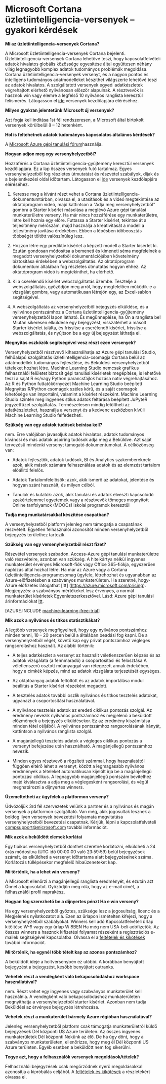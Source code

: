 <properties
    pageTitle="Cortana üzletiintelligencia-versenyek gyakran ismételt kérdések |} Microsoft Azure"
    description="Gyakori kérdések a a Microsoft Cortana üzletiintelligencia-versenyek."
    services="machine-learning"
    documentationCenter=""
    authors="hning86"
    manager="jhubbard"
    editor="cgronlun"/>

<tags
    ms.service="machine-learning"
    ms.workload="data-services"
    ms.tgt_pltfrm="na"
    ms.devlang="na"
    ms.topic="article"
    ms.date="09/06/2016"
    ms.author="haining;chlovel;garye"/>

# <a name="microsoft-cortana-intelligence-competitions-faq"></a>Microsoft Cortana üzletiintelligencia-versenyek – gyakori kérdések

**Mi az üzletiintelligencia-versenyek Cortana?**

A Microsoft üzletiintelligencia-versenyek Cortana bejelenti. Üzletiintelligencia-versenyek Cortana lehetővé teszi, hogy kapcsolatfelvételi adatok hivalatos globális közössége egyesítése által együttesen néhány világ legnagyobb komplex adatok tudományos problémák megoldása. Cortana üzletiintelligencia-versenyek versenyt, és a nagyon pontos és intelligens tudományos adatmodelleket készíthet világszerte lehetővé teszi az adatok hivalatos. A szolgáltatott versenyek egyedi adatkészletek végrehajtott elérhető nyilvánosan először alapulnak. A résztvevők is hasznok win vagy elemre a legfelső 10 nyilvános ranglista keresztül felismerés. Látogasson el [ide](http://aka.ms/CIComp) versenyek kezdőlapjára eléréséhez.

**Milyen gyakran jelentetünk Microsoft új versenyek?**

Azt fogja kell indítása 1st fél rendszeresen, a Microsoft által birtokolt versenyek körülbelül 8 – 12 hetenként. 

**Hol is feltehetnek adatok tudományos kapcsolatos általános kérdések?**

A [Microsoft Azure gépi tanulási fórum](https://social.msdn.microsoft.com/forums/azure/home?forum=MachineLearning)használja.

**Hogyan adjon meg egy versenyhelyzetből?**

Hozzáférés a Cortana üzletiintelligencia-gyűjtemény keresztül versenyek kezdőlapjára. Ez a lap összes versenyek futó tartalmaz. Egyes versenyhelyzetből fog részletes útmutatást és részvétel szabályok, díjak és a bejelentkezési oldal időtartam. Látogasson el [ide](http://aka.ms/CIComp) versenyek kezdőlapjára eléréséhez.  

1. Keresse meg a kívánt részt vehet a Cortana üzletiintelligencia-dokumentumtárban, olvassa el, a utasítások és a videó megtekintése az oktatóprogram videó, majd kattintson a "Adja meg versenyhelyzetből" gombra a Starter kísérlet másolása a meglévő Azure gépi tanulási munkaterületre verseny. Ha már nincs hozzáférése egy munkaterületre, létre kell hoznia egy előre. Futtassa a Starter kísérlet, tekintse át a teljesítmény mérőszám, majd használja a kreativitását a modell a teljesítmény javítása érdekében. Ebben a lépésben időbeosztás többségét töltött valószínűleg lesz.   

2. Hozzon létre egy prediktív kísérlet a képzett modell a Starter kísérlet ki. Ezután gondosan módosítsa a bemeneti és kimeneti séma megfelelnek a megadott versenyhelyzetből dokumentációjában követelmény biztosítása érdekében a webszolgáltatás. Az oktatóprogram dokumentum általában fog részletes útmutatás hogyan ehhez. Az oktatóprogram videó is megtekinthet, ha elérhető.   

3. Ki a cserélendő kísérlet webszolgáltatás üzembe. Tesztelje a webszolgáltatás, győződjön meg arról, hogy megfelelően működik-e a vizsgálat gombra, vagy automatikusan létrejön egy, az Excel-sablon segítségével.   

4. A webszolgáltatás az versenyhelyzetből bejegyzés elküldése, és a nyilvános pontszámhoz a Cortana üzletiintelligencia-gyűjtemény versenyhelyzetből lapon látható. És megünneplése, ha Ön a ranglista be!  
Miután sikeresen elküldése egy bejegyzést, visszatérhet a másolt Starter kísérlet találta, és frissítse a cserélendő kísérlet, frissítse a webszolgáltatás, és nyújtson be a egy új bejegyzést láthatja el.   

**Megnyitás eszközök segítségével vesz részt ezen versenyek?**

Versenyhelyzetből résztvevő kihasználhatja az Azure gépi tanulási Studio, felhőalapú szolgáltatás üzletiintelligencia-csomagja Cortana belül az adatmodellek tudományos fejlesztése, és Beküldési versenyhelyzetből tételeket hozhat létre. Machine Learning Studio nemcsak grafikus felhasználói felületet biztosít gépi tanulási kísérletek megépítése, is lehetővé teszi a saját R és/vagy Python parancsfájlok hozása natív végrehajtásához. Az R és Python futtatókörnyezet Machine Learning Studio beépített Megnyitás R/Python csomagok széles körű, és a saját csomagok lehetősége van importálni, valamint a kísérlet részeként. Machine Learning Studio szintén meg ingyenes stílus adatok feltárása beépített JuPyteR jegyzetfüzet szolgáltatás. Természetesen mindig letöltheti az adatkészleteket, használja a versenyt és a kedvenc eszközben kívüli Machine Learning Studio felfedezheti. 

**Szükség van egy adatok tudósok beírása kell?**

nem. Erre valójában javasoljuk adatok hivalatos, adatok tudományos kíváncsi és más adatok aspiring tudósok adja meg a Beküldve. Azt saját tervezésű mindenki versenyt támogató dokumentumokat. A célközönség van:

* Adatok fejlesztők, adatok tudósok, BI és Analytics szakembereknek: azok, akik mások számára felhasználása adatok és az elemzést tartalom előállító felelős.

* Adatok Tartalomfelelősök: azok, akik ismerő az adatokat, jelentése és hogyan szánt használt, és milyen célból.

* Tanulók és kutatók: azok, akik tanulási és adatok elveszti kapcsolódó szakértelemmel egyetemek vagy a résztvevők tömeges megnyitott Online tanfolyamok (MOOCs) iskolai programok keresztül


**Tudja meg munkatársakkal készítése csapatban?**

A versenyhelyzetből platform jelenleg nem támogatja a csapatának részvételt. Egyetlen felhasználói azonosítót minden versenyhelyzetből bejegyzés területhez tartozik. 

**Szükség van egy versenyhelyzetből részt fizet?**

Részvétel versenyek szabadon. Access-Azure gépi tanulási munkaterületre való részvételre, azonban van szükség. A hitelkártya nélkül ingyenes munkaterület érvényes Microsoft-fiók vagy Office 365-fiókja, egyszerűen naplózás által hozhat létre. Ha már az Azure vagy a Cortana üzletiintelligencia-programcsomag ügyfele, létrehozhat és ugyanabban az Azure-előfizetésben a szabványos munkaterületen. Ha szeretné, hogy-Azure előfizetés látogathat [itt] (https://azure.microsoft.com/pricing). Megjegyzés: a szabványos mértékeket lesz érvényes, a normál munkaterület kísérletek Egyenletszerkesztővel. Lásd: Azure gépi tanulási árinformációkat [Itt](https://azure.microsoft.com/pricing/details/machine-learning/). 

[AZURE.INCLUDE [machine-learning-free-trial](../../includes/machine-learning-free-trial.md)]

**Mik azok a nyilvános és titkos statisztikákat?**

A legtöbb versenyek megfigyelheti, hogy egy nyilvános pontszámhoz minden tenni, 10 – 20 percen belül a általában beadási fog kapni. De a versenyhelyzetből végét, követő kap egy privát pontszámhoz végleges rangsoroláshoz használt. Az alábbi történik:

* A teljes adatkészlet a versenyt az használt véletlenszerűen képzés és az adatok vizsgálata (a fennmaradó) a csoportosítási és felosztása A véletlenszerű osztott műanyaggal van rétegezett annak érdekében, hogy a címkék képzés, mind az adatok vizsgálata terjesztését egységes.
 
* Az oktatóanyag adatok feltöltött és az adatok importálása modul beállítás a Starter kísérlet részeként megadott.

* A tesztelés adatok további oszlik nyilvános és titkos tesztelés adatokat, ugyanazt a csoportosítási használatával.

* A nyilvános tesztelés adatok az eredeti ciklikus pontozás szolgál. Az eredmény nevezik nyilvános pontszámhoz és megjelenő a beküldött előzmények a bejegyzés elküldésekor. Ez az eredmény kiszámítása minden tétel céljából. A nyilvános pontszámhoz rangsorolásának irányát, kattintson a nyilvános ranglista szolgál.

* A magánjellegű tesztelés adatok a végleges ciklikus pontozás a versenyt befejezése után használható. A magánjellegű pontszámhoz nevezik. 

* Minden egyes résztvevő a rögzített számmal, hogy használatától függően eltérő lehet a versenyt, között a legmagasabb nyilvános eredmények a tételeket automatikusan kijelölt írja be a magánjellegű pontozási ciklikus. A legnagyobb magánjellegű pontszám bevitelhez majd kiválasztva a adja meg a véglegesként rangsorolási, és végül meghatározni a díjnyertes winners.  

**Üzemeltetheti az ügyfelek a platformon verseny?**

Üdvözöljük 3rd fél szervezetek velünk a partner és a nyilvános és magán versenyek a platformon szolgáltató. Van még, akik jogosultak lesznek a boldog ilyen versenyek bevezetési folyamata megvitatása versenyhelyzetből bevezetési csapatnak.  Kérjük, lépni a kapcsolatfelvételi [compsupport@microsoft.com](mailto:compsupport@microsoft.com) további információt. 

**Mik azok a beküldött elemek korlátai**

Egy tipikus versenyhelyzetből dönthet szeretné korlátozni, elküldheti a 24 órás módosítva (UTC idő 00:00:00 való 23:59:59) belül bejegyzések számát, és elküldheti a versenyt időtartama alatt bejegyzéseinek száma. Korlátozás túllépésekor megfelelő hibaüzeneteket kap. 

**Mi történik, ha a lehet win verseny?**

A Microsoft ellenőrzi a magánjellegű ranglista eredményét, és ezután azt Önnel a kapcsolatot. Győződjön meg róla, hogy az e-mail címét, a felhasználói profil naprakész.

**Hogyan fog szerezhető be a díjnyertes pénzt Ha e win verseny?**

Ha egy versenyhelyzetből győztes, szüksége lesz a jogosultság, licenc és a Megjelenés nyilatkozatot alá. Ezen az űrlapon ismételten kifejezi, hogy a versenyhelyzetből szabályokat. Winners kell adó Kapcsolatfelvételi űrlap kitöltése W-9 vagy egy űrlap W 8BEN Ha még nem USA-beli adófizetők. Az összes winners a hasznok kifizetési folyamat részeként a regisztrációs e-mailek segítségével kapcsolatba. Olvassa el a [feltételek és kikötések](http://aka.ms/comptermsandconditions) további információt.

**Mi történik, ha egynél több tételt kap az azonos pontszámhoz?**

A beküldött ideje a holtversenyben ez utóbbi. A korábban benyújtott bejegyzést a bejegyzést, később benyújtott outranks.

**Vehetek részt a vendégként való bekapcsolódáshoz workspace használatával?**

nem. Részt vehet egy ingyenes vagy szabványos munkaterület kell használnia. A vendégként való bekapcsolódáshoz munkaterületen megnyithatja a versenyhelyzetből starter kísérlet. Azonban nem tudja Beküldési az érvényes bejegyzés létrehozása. 

**Vehetek részt a munkaterület bármely Azure régióban használatával?**

Jelenleg versenyhelyzetből platform csak támogatja munkaterületről küldő bejegyzések Dél központi US Azure területen. Az összes ingyenes munkaterületek Dél központi Nekünk az élő. De ha úgy dönt, hogy a szabványos munkaterületen, ellenőrizze, hogy meg él Dél központi US Azure területen. Egyéb esetben a beküldött nem fog sikerülni. 

**Tegye azt, hogy a felhasználók versenyek megoldások/tételek?**

Felhasználói bejegyzések csak megőrződnek nyerő megoldásokkal azonosítja a kipróbálás céljából. A [feltételek és kikötések](http://aka.ms/comptermsandconditions) a részletekért olvassa el.
